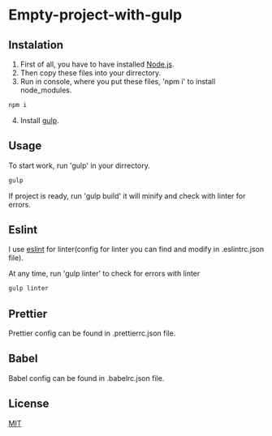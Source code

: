 # Empty-project-with-gulp

## Instalation 

1. First of all, you have to have installed [Node.js](https://nodejs.org).
2. Then copy these files into your dirrectory.
3. Run in console, where you put these files, 'npm i' to install node_modules.
```cmd
npm i
```
4. Install [gulp](https://gulpjs.com/docs/en/getting-started/quick-start).

## Usage 

To start work, run 'gulp' in your dirrectory.
```cmd
gulp
```
If project is ready, run 'gulp build' it will minify and check with linter for errors.

## Eslint

I use [eslint](https://eslint.org) for linter(config for linter you can find and modify in .eslintrc.json file).

At any time, run 'gulp linter' to check for errors with linter
```cmd
gulp linter
```

## Prettier

Prettier config can be found in .prettierrc.json file.

## Babel

Babel config can be found in .babelrc.json file.

## License
[MIT](https://choosealicense.com/licenses/mit/)
